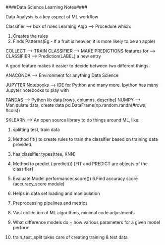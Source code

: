 ####Data Science Learning Notes####

Data Analysis is a key aspect of ML workflow

Classifier --> box of rules
Learning Algo --> Procedure which:
  1. Creates the rules
  2. Finds Patterns(Eg:- If a fruit is heavier, it is more likely to be an apple)

COLLECT --> TRAIN CLASSIFIER --> MAKE PREDICTIONS
features for --> CLASSIFIER --> Prediction(LABEL)
a new entry

A good feature makes it easier to decide between two different things.

ANACONDA --> Environment for anything Data Science

JUPYTER Notebooks --> IDE for Python and many more.
  Ipython has many Jupyter notebooks to play with

PANDAS --> Python lib data [rows, columns, describe]
NUMPY --> Manipulate data, create data
  pd.DataFrame(np.random.randn(#rows, #cols))

SKLEARN --> An open source library to do things around ML, like:
  1. splitting test, train data
  2. Method fit() to create rules to train the classifier based on training data provided
  3. has classifier types(tree, KNN)
  4. Method to predict (.predict()) [FIT and PREDICT are objects of the classifier]
  5. Evaluate Model performance(.score())
  6.Find accuracy score (accuracy_score module)

  1. Helps in data set loading and manipulation
  2. Preprocessing pipelines and metrics
  3. Vast collection of ML algorithms, minimal code adjustments
  4. What difference models do + how various parameters for a given model perform
  5. train_test_split takes care of creating training & test data




